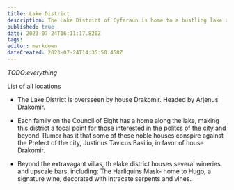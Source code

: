 ```yaml
---
title: Lake District
description: The Lake District of Cyfaraun is home to a bustling lake and elegant villas belonging to the city's most elite families.
published: true
date: 2023-07-24T16:11:17.820Z
tags: 
editor: markdown
dateCreated: 2023-07-24T14:35:50.458Z
---
```


*TODO:everything*

List of [all locations](https://dwiki.whateverishere.net/t/location?sort=title)

- The Lake District is oversseen by house Drakomir.
Headed by Arjenus Drakomir. 

- Each family on the Council of Eight has a home along the lake, making this district a focal point for those interested in the politcs of the city and beyond.
Rumor has it that some of these noble houses conspire against the Prefect of the city, Justirius Tavicus Basilio, in favor of house Drakomir. 

- Beyond the extravagant villas, th elake district houses several wineries and upscale bars, including:
The Harliquins Mask- home to Hugo, a signature wine, decorated with intracate serpents and vines. 